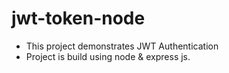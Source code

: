 # jwt-token-node

- This project demonstrates JWT Authentication
- Project is build using node & express js.

